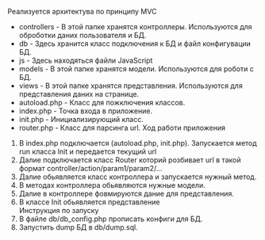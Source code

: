 Реализуется архитектува по принципу MVC
- controllers - В этой папке хранятся контроллеры. Используются для оброботки даних пользователя и БД.
- db - Здесь хранится класс подключения к БД и файл конфигувации БД. 
- js - Здесь находяться файли JavaScript
- models - В этой папке хранятся модели. Используются для роботи с БД. 
- views - В этой папке хранятся представления. Используются для представления даних на странице.
- autoload.php - Класс для пожключения классов.
- index.php - Точка входа в приложение.
- init.php - Инициализирующий класс.
- router.php - Класс для парсинга url.
Ход работи приложения
1. В index.php подключается (autoload.php, init.php). Запускается метод run класса Init и передается текущий url
2. Далие подключается класс Router которий розбивает url в такой формат controller/action/param1/param2/...
3. Далие обьявляется класс контроллера и запускается нужный метод.
4. В методах контроллера обьявляются нужные модели.
5. Далие в контроллере фовмируются дание для представления.
6. В классе Init обьявляется представление  
Инструкция по запуску
1. В файле db/db_config.php прописать конфиги для БД.
2. Запустить dump БД в db/dump.sql. 
